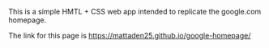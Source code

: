 This is a simple HMTL + CSS web app intended to replicate the google.com homepage.

The link for this page is https://mattaden25.github.io/google-homepage/
